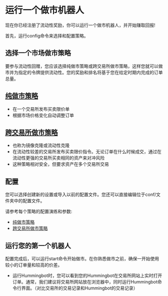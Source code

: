 
# 运行一个做市机器人

现在你已经注册了流动性奖励，你可以运行一个做市机器人，并开始赚取回报!

首先，运行config命令来选择和配置策略。

## 选择一个市场做市策略

要参与流动性回赠，您应该选择纯做市策略或跨交易所做市策略，这样您就可以做市并为指定的令牌提供流动性。您的奖励和排名将基于您在给定时期内完成的订单总量。

##  [纯做市策略](https://docs.hummingbot.io/strategies/pure-market-making/)

- 在一个交易所发布买卖限价单
- 根据市场价格变化自动调整订单

## [跨交易所做市策略](https://docs.hummingbot.io/strategies/cross-exchange-market-making/)

- 也称为镜像克隆或流动性克隆
- 在流动性较差的交易所发布买卖限价指令。无论订单在什么时候成交，通过在流动性更强的交易所买卖相同的资产来对冲风险
- 这种策略相对安全，但要求资产在多个交易所交易

## 配置

您可以选择创建新的设置或导入以前的配置文件。您还可以直接编辑位于conf/文件夹中的配置文件。

请参考每个策略的配置演练和参数:

- [纯做市策略](https://docs.hummingbot.io/strategies/pure-market-making/#configuration-walkthrough)
- [跨交易所做市策略](https://docs.hummingbot.io/strategies/cross-exchange-market-making/)

## 运行您的第一个机器人

配置完成后，可以运行start命令开始做市。在你熟悉做市之前，确保一开始使用较小的订单量和较高的价差。

- 运行Hummingbot时，您可以看到您的Hummingbot在交易所网站上实时打开订单。通常，我们建议将交易所网站放在浏览器中，同时运行Hummingbot命令行界面。（对比交易所的交易记录和Hummingbot的交易记录）

